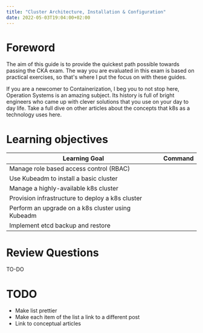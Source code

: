 ```yaml
---
title: "Cluster Architecture, Installation & Configuration"
date: 2022-05-03T19:04:00+02:00
---
```


# Foreword

The aim of this guide is to provide the quickest path possible towards passing the CKA exam.
The way you are evaluated in this exam is based on practical exercises, so that's where I put the
focus on with these guides.

If you are a newcomer to Containerization, I beg you to not stop here, Operation Systems is an amazing subject.
Its history is full of bright engineers who came up with clever solutions that you use on your day to day life. Take a full dive on other articles about the concepts that k8s as a technology uses here.

# Learning objectives

|            Learning Goal                          |                  Command                      |
| ------------------------------------------------- | --------------------------------------------- |
| Manage role based access control (RBAC)           |   |
| Use Kubeadm to install a basic cluster            |   |
| Manage a highly-available k8s cluster             |   |
| Provision infrastructure to deploy a k8s cluster  |   |   
| Perform an upgrade on a k8s cluster using Kubeadm |   |
| Implement etcd backup and restore                 |   |

# Review Questions

TO-DO

# TODO

* Make list prettier
* Make each item of the list a link to a different post
* Link to conceptual articles
